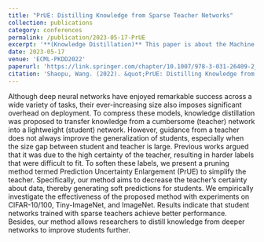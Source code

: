 ```yaml
---
title: "PrUE: Distilling Knowledge from Sparse Teacher Networks"
collection: publications
category: conferences
permalink: /publication/2023-05-17-PrUE
excerpt: '**(Knowledge Distillation)** This paper is about the Machine Learning and Knowledge Discovery in Databases.'
date: 2023-05-17
venue: 'ECML-PKDD2022'
paperurl: 'https://link.springer.com/chapter/10.1007/978-3-031-26409-2_7'
citation: 'Shaopu, Wang. (2022). &quot;PrUE: Distilling Knowledge from Sparse Teacher Networks.&quot; <i>ECML-PKDD2022</i>.'
---
```


Although deep neural networks have enjoyed remarkable success across a wide variety of tasks, their ever-increasing size also imposes significant overhead on deployment. To compress these models, knowledge distillation was proposed to transfer knowledge from a cumbersome (teacher) network into a lightweight (student) network. However, guidance from a teacher does not always improve the generalization of students, especially when the size gap between student and teacher is large. Previous works argued that it was due to the high certainty of the teacher, resulting in harder labels that were difficult to fit. To soften these labels, we present a pruning method termed Prediction Uncertainty Enlargement (PrUE) to simplify the teacher. Specifically, our method aims to decrease the teacher’s certainty about data, thereby generating soft predictions for students. We empirically investigate the effectiveness of the proposed method with experiments on CIFAR-10/100, Tiny-ImageNet, and ImageNet. Results indicate that student networks trained with sparse teachers achieve better performance. Besides, our method allows researchers to distill knowledge from deeper networks to improve students further. 
